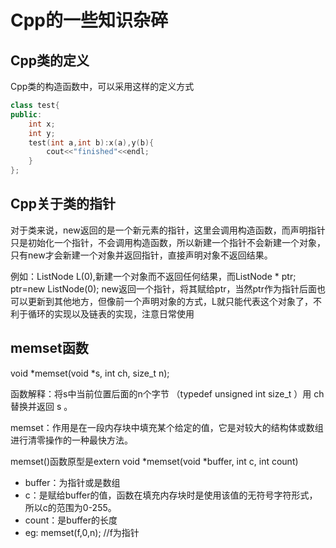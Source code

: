 # Cpp的一些知识杂碎

## Cpp类的定义
Cpp类的构造函数中，可以采用这样的定义方式
```cpp
class test{
public:
    int x;
    int y;
    test(int a,int b):x(a),y(b){
        cout<<"finished"<<endl;
    }
};
```
## Cpp关于类的指针
对于类来说，new返回的是一个新元素的指针，这里会调用构造函数，而声明指针只是初始化一个指针，不会调用构造函数，所以新建一个指针不会新建一个对象，只有new才会新建一个对象并返回指针，直接声明对象不返回结果。

例如：ListNode L(0),新建一个对象而不返回任何结果，而ListNode * ptr; ptr=new ListNode(0); new返回一个指针，将其赋给ptr，当然ptr作为指针后面也可以更新到其他地方，但像前一个声明对象的方式，L就只能代表这个对象了，不利于循环的实现以及链表的实现，注意日常使用

## memset函数
void *memset(void *s, int ch, size_t n);

函数解释：将s中当前位置后面的n个字节 （typedef unsigned int size_t ）用 ch 替换并返回 s 。

memset：作用是在一段内存块中填充某个给定的值，它是对较大的结构体或数组进行清零操作的一种最快方法。

memset()函数原型是extern void *memset(void *buffer, int c, int count) 
- buffer：为指针或是数组
- c：是赋给buffer的值，函数在填充内存块时是使用该值的无符号字符形式，所以c的范围为0-255。
- count：是buffer的长度
- eg: memset(f,0,n); //f为指针